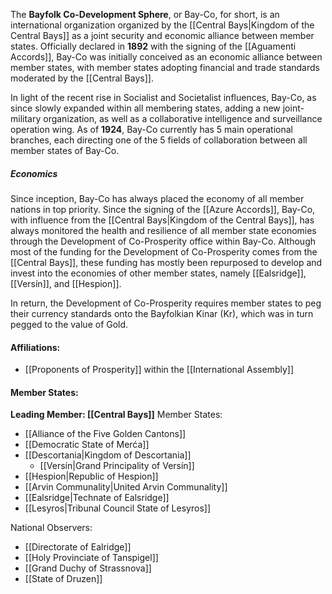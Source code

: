 The **Bayfolk Co-Development Sphere**, or Bay-Co, for short, is an international organization organized by the [[Central Bays|Kingdom of the Central Bays]] as a joint security and economic alliance between member states. Officially declared in **1892** with the signing of the [[Aguamenti Accords]], Bay-Co was initially conceived as an economic alliance between member states, with member states adopting financial and trade standards moderated by the [[Central Bays]]. 

In light of the recent rise in Socialist and Societalist influences, Bay-Co, as since slowly expanded within all membering states, adding a new joint-military organization, as well as a collaborative intelligence and surveillance operation wing. As of **1924**, Bay-Co currently has 5 main operational branches, each directing one of the 5 fields of collaboration between all member states of Bay-Co.

##### **Economics**
Since inception, Bay-Co has always placed the economy of all member nations in top priority. Since the signing of the [[Azure Accords]], Bay-Co, with influence from the [[Central Bays|Kingdom of the Central Bays]], has always monitored the health and resilience of all member state economies through the Development of Co-Prosperity office within Bay-Co. Although most of the funding for the Development of Co-Prosperity comes from the [[Central Bays]], these funding has mostly been repurposed to develop and invest into the economies of other member states, namely [[Ealsridge]], [[Versín]], and [[Hespion]]. 

In return, the Development of Co-Prosperity requires member states to peg their currency standards onto the Bayfolkian Kinar (Kr), which was in turn pegged to the value of Gold.

#### Affiliations:
- [[Proponents of Prosperity]] within the [[International Assembly]]

#### Member States:
**Leading Member: [[Central Bays]]**
Member States:
- [[Alliance of the Five Golden Cantons]]
- [[Democratic State of Merća]]
- [[Descortania|Kingdom of Descortania]]
	- [[Versín|Grand Principality of Versín]]
- [[Hespion|Republic of Hespion]]
- [[Arvin Communality|United Arvin Communality]]
- [[Ealsridge|Technate of Ealsridge]]
- [[Lesyros|Tribunal Council State of Lesyros]]

National Observers:
- [[Directorate of Ealridge]]
- [[Holy Provinciate of Tanspigel]]
- [[Grand Duchy of Strassnova]]
- [[State of Druzen]]
